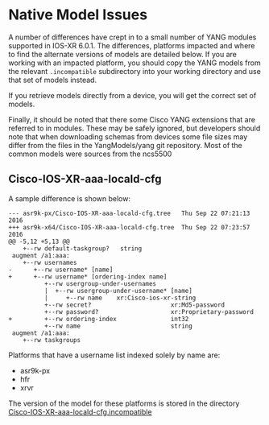 # Native Model Issues

A number of differences have crept in to a small number of YANG modules supported in IOS-XR 6.0.1. The differences, platforms impacted and where to find the alternate versions of models are detailed below. If you are working with an impacted platform, you should copy the YANG models from the relevant ```.incompatible``` subdirectory into your working directory and use that set of models instead.

If you retrieve models directly from a device, you will get the correct set of models.

Finally, it should be noted that there some Cisco YANG extensions that are referred to in modules. These may be safely ignored, but developers should note that when downloading schemas from devices some file sizes may differ from the files in the YangModels/yang git repository. Most of the common models were sources from the ncs5500


## Cisco-IOS-XR-aaa-locald-cfg

A sample difference is shown below:

```
--- asr9k-px/Cisco-IOS-XR-aaa-locald-cfg.tree	Thu Sep 22 07:21:13 2016
+++ asr9k-x64/Cisco-IOS-XR-aaa-locald-cfg.tree	Thu Sep 22 07:23:57 2016
@@ -5,12 +5,13 @@
    +--rw default-taskgroup?   string
 augment /a1:aaa:
    +--rw usernames
-      +--rw username* [name]
+      +--rw username* [ordering-index name]
          +--rw usergroup-under-usernames
          |  +--rw usergroup-under-username* [name]
          |     +--rw name    xr:Cisco-ios-xr-string
          +--rw secret?                      xr:Md5-password
          +--rw password?                    xr:Proprietary-password
+         +--rw ordering-index               int32
          +--rw name                         string
 augment /a1:aaa:
    +--rw taskgroups
```

Platforms that have a username list indexed solely by name are:

* asr9k-px
* hfr
* xrvr

The version of the model for these platforms is stored in the directory [Cisco-IOS-XR-aaa-locald-cfg.incompatible](Cisco-IOS-XR-aaa-locald-cfg.incompatible)
